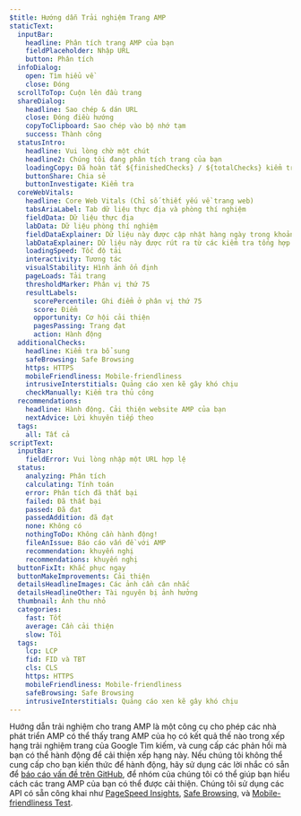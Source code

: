 ```yaml
---
$title: Hướng dẫn Trải nghiệm Trang AMP
staticText:
  inputBar:
    headline: Phân tích trang AMP của bạn
    fieldPlaceholder: Nhập URL
    button: Phân tích
  infoDialog:
    open: Tìm hiểu về
    close: Đóng
  scrollToTop: Cuộn lên đầu trang
  shareDialog:
    headline: Sao chép & dán URL
    close: Đóng điều hướng
    copyToClipboard: Sao chép vào bộ nhớ tạm
    success: Thành công
  statusIntro:
    headline: Vui lòng chờ một chút
    headline2: Chúng tôi đang phân tích trang của bạn
    loadingCopy: Đã hoàn tất ${finishedChecks} / ${totalChecks} kiểm tra
    buttonShare: Chia sẻ
    buttonInvestigate: Kiểm tra
  coreWebVitals:
    headline: Core Web Vitals (Chỉ số thiết yếu về trang web)
    tabsAriaLabel: Tab dữ liệu thực địa và phòng thí nghiệm
    fieldData: Dữ liệu thực địa
    labData: Dữ liệu phòng thí nghiệm
    fieldDataExplainer: Dữ liệu này được cập nhật hàng ngày trong khoảng thời gian cuốn chiếu 28 ngày.
    labDataExplainer: Dữ liệu này được rút ra từ các kiểm tra tổng hợp và không ảnh hưởng đến trải nghiệm trên trang.
    loadingSpeed: Tốc độ tải
    interactivity: Tương tác
    visualStability: Hình ảnh ổn định
    pageLoads: Tải trang
    thresholdMarker: Phân vị thứ 75
    resultLabels:
      scorePercentile: Ghi điểm ở phân vị thứ 75
      score: Điểm
      opportunity: Cơ hội cải thiện
      pagesPassing: Trang đạt
      action: Hành động
  additionalChecks:
    headline: Kiểm tra bổ sung
    safeBrowsing: Safe Browsing
    https: HTTPS
    mobileFriendliness: Mobile-friendliness
    intrusiveInterstitials: Quảng cáo xen kẽ gây khó chịu
    checkManually: Kiểm tra thủ công
  recommendations:
    headline: Hành động. Cải thiện website AMP của bạn
    nextAdvice: Lời khuyên tiếp theo
  tags:
    all: Tất cả
scriptText:
  inputBar:
    fieldError: Vui lòng nhập một URL hợp lệ
  status:
    analyzing: Phân tích
    calculating: Tính toán
    error: Phân tích đã thất bại
    failed: Đã thất bại
    passed: Đã đạt
    passedAddition: đã đạt
    none: Không có
    nothingToDo: Không cần hành động!
    fileAnIssue: Báo cáo vấn đề với AMP
    recommendation: khuyến nghị
    recommendations: khuyến nghị
  buttonFixIt: Khắc phục ngay
  buttonMakeImprovements: Cải thiện
  detailsHeadlineImages: Các ảnh cần cân nhắc
  detailsHeadlineOther: Tài nguyên bị ảnh hưởng
  thumbnail: Ảnh thu nhỏ
  categories:
    fast: Tốt
    average: Cần cải thiện
    slow: Tồi
  tags:
    lcp: LCP
    fid: FID và TBT
    cls: CLS
    https: HTTPS
    mobileFriendliness: Mobile-friendliness
    safeBrowsing: Safe Browsing
    intrusiveInterstitials: Quảng cáo xen kẽ gây khó chịu
---
```


Hướng dẫn trải nghiệm cho trang AMP là một công cụ cho phép các nhà phát triển AMP có thể thấy trang AMP của họ có kết quả thế nào trong xếp hạng trải nghiệm trang của Google Tìm kiếm, và cung cấp các phản hồi mà bạn có thể hành động để cải thiện xếp hạng này. Nếu chúng tôi không thể cung cấp cho bạn kiến thức để hành động, hãy sử dụng các lời nhắc có sẵn để [báo cáo vấn đề trên GitHub](https://github.com/ampproject/amphtml/issues/new?assignees=&labels=Type:+Page+experience&template=page-experience.md&title=Page+experience+issue), để nhóm của chúng tôi có thể giúp bạn hiểu cách các trang AMP của bạn có thể được cải thiện. Chúng tôi sử dụng các API có sẵn công khai như [PageSpeed Insights](https://developers.google.com/speed/pagespeed/insights/?hl=vi), [Safe Browsing](https://developers.google.com/safe-browsing/v4/lookup-api?hl=vi), và [Mobile-friendliness Test](https://search.google.com/test/mobile-friendly?hl=vi).
